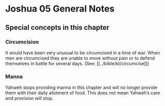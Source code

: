 # Joshua 05 General Notes
## Special concepts in this chapter

### Circumcision

It would have been very unusual to be circumcised in a time of war. When men are circumcised they are unable to move without pain or to defend themselves in battle for several days. (See: [[../bible/kt/circumcise]])

### Manna

Yahweh stops providing manna in this chapter and will no longer provide them with their daily allotment of food. This does not mean Yahweh’s care and provision will stop.
